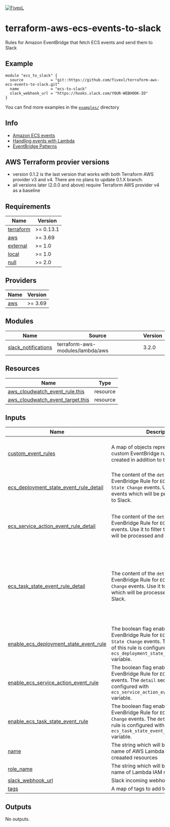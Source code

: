 [![FivexL](https://releases.fivexl.io/fivexlbannergit.jpg)](https://fivexl.io/)

# terraform-aws-ecs-events-to-slack
Rules for Amazon EventBridge that fetch ECS events and send them to Slack

## Example
```hcl
module "ecs_to_slack" {
  source            = "git::https://github.com/fivexl/terraform-aws-ecs-events-to-slack.git"
  name              = "ecs-to-slack"
  slack_webhook_url = "https://hooks.slack.com/YOUR-WEBHOOK-ID"
}
```
You can find more examples in the [`examples/`](./examples/) directory

## Info
- [Amazon ECS events](https://docs.aws.amazon.com/AmazonECS/latest/developerguide/ecs_cwe_events.html)
- [Handling events with Lambda](https://docs.aws.amazon.com/AmazonECS/latest/developerguide/ecs_cwet_handling.html)
- [EventBridge Patterns](https://docs.aws.amazon.com/eventbridge/latest/userguide/eb-event-patterns.html)

## AWS Terraform provier versions

* version 0.1.2 is the last version that works with both Terraform AWS provider v3 and v4. There are no plans to update 0.1.X branch.
* all versions later (2.0.0 and above) require Terraform AWS provider v4 as a baseline

<!-- BEGINNING OF PRE-COMMIT-TERRAFORM DOCS HOOK -->
## Requirements

| Name | Version |
|------|---------|
| <a name="requirement_terraform"></a> [terraform](#requirement\_terraform) | >= 0.13.1 |
| <a name="requirement_aws"></a> [aws](#requirement\_aws) | >= 3.69 |
| <a name="requirement_external"></a> [external](#requirement\_external) | >= 1.0 |
| <a name="requirement_local"></a> [local](#requirement\_local) | >= 1.0 |
| <a name="requirement_null"></a> [null](#requirement\_null) | >= 2.0 |

## Providers

| Name | Version |
|------|---------|
| <a name="provider_aws"></a> [aws](#provider\_aws) | >= 3.69 |

## Modules

| Name | Source | Version |
|------|--------|---------|
| <a name="module_slack_notifications"></a> [slack\_notifications](#module\_slack\_notifications) | terraform-aws-modules/lambda/aws | 3.2.0 |

## Resources

| Name | Type |
|------|------|
| [aws_cloudwatch_event_rule.this](https://registry.terraform.io/providers/hashicorp/aws/latest/docs/resources/cloudwatch_event_rule) | resource |
| [aws_cloudwatch_event_target.this](https://registry.terraform.io/providers/hashicorp/aws/latest/docs/resources/cloudwatch_event_target) | resource |

## Inputs

| Name | Description | Type | Default | Required |
|------|-------------|------|---------|:--------:|
| <a name="input_custom_event_rules"></a> [custom\_event\_rules](#input\_custom\_event\_rules) | A map of objects representing the custom EventBridge rule which will be created in addition to the default rules. | <pre>map(object({<br>    detail-type = any<br>    detail      = any<br>  }))</pre> | `{}` | no |
| <a name="input_ecs_deployment_state_event_rule_detail"></a> [ecs\_deployment\_state\_event\_rule\_detail](#input\_ecs\_deployment\_state\_event\_rule\_detail) | The content of the `detail` section in the EvenBridge Rule for `ECS Deployment State Change` events. Use it to filter the events which will be processed and sent to Slack. | `any` | <pre>{<br>  "eventType": [<br>    "ERROR"<br>  ]<br>}</pre> | no |
| <a name="input_ecs_service_action_event_rule_detail"></a> [ecs\_service\_action\_event\_rule\_detail](#input\_ecs\_service\_action\_event\_rule\_detail) | The content of the `detail` section in the EvenBridge Rule for `ECS Service Action` events. Use it to filter the events which will be processed and sent to Slack. | `any` | <pre>{<br>  "eventType": [<br>    "WARN",<br>    "ERROR"<br>  ]<br>}</pre> | no |
| <a name="input_ecs_task_state_event_rule_detail"></a> [ecs\_task\_state\_event\_rule\_detail](#input\_ecs\_task\_state\_event\_rule\_detail) | The content of the `detail` section in the EvenBridge Rule for `ECS Task State Change` events. Use it to filter the events which will be processed and sent to Slack. | `any` | <pre>{<br>  "lastStatus": [<br>    "STOPPED"<br>  ],<br>  "stoppedReason": [<br>    {<br>      "anything-but": {<br>        "prefix": "Scaling activity initiated by (deployment ecs-svc/"<br>      }<br>    }<br>  ]<br>}</pre> | no |
| <a name="input_enable_ecs_deployment_state_event_rule"></a> [enable\_ecs\_deployment\_state\_event\_rule](#input\_enable\_ecs\_deployment\_state\_event\_rule) | The boolean flag enabling the EvenBridge Rule for `ECS Deployment State Change` events. The `detail` section of this rule is configured with `ecs_deployment_state_event_rule_detail` variable. | `bool` | `true` | no |
| <a name="input_enable_ecs_service_action_event_rule"></a> [enable\_ecs\_service\_action\_event\_rule](#input\_enable\_ecs\_service\_action\_event\_rule) | The boolean flag enabling the EvenBridge Rule for `ECS Service Action` events. The `detail` section of this rule is configured with `ecs_service_action_event_rule_detail` variable. | `bool` | `true` | no |
| <a name="input_enable_ecs_task_state_event_rule"></a> [enable\_ecs\_task\_state\_event\_rule](#input\_enable\_ecs\_task\_state\_event\_rule) | The boolean flag enabling the EvenBridge Rule for `ECS Task State Change` events. The `detail` section of this rule is configured with `ecs_task_state_event_rule_detail` variable. | `bool` | `true` | no |
| <a name="input_name"></a> [name](#input\_name) | The string which will be used for the name of AWS Lambda function and other creaated resources | `string` | n/a | yes |
| <a name="input_role_name"></a> [role\_name](#input\_role\_name) | The string which will be used for the name of Lambda IAM role | `string` | `null` | no |
| <a name="input_slack_webhook_url"></a> [slack\_webhook\_url](#input\_slack\_webhook\_url) | Slack incoming webhook URL | `string` | n/a | yes |
| <a name="input_tags"></a> [tags](#input\_tags) | A map of tags to add to all resources | `map(string)` | `{}` | no |

## Outputs

No outputs.
<!-- END OF PRE-COMMIT-TERRAFORM DOCS HOOK -->
